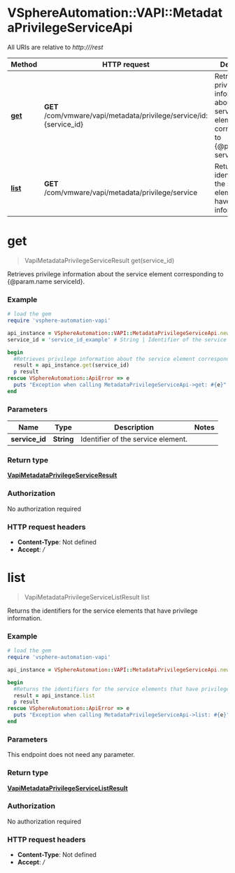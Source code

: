# VSphereAutomation::VAPI::MetadataPrivilegeServiceApi

All URIs are relative to *http:///rest*

Method | HTTP request | Description
------------- | ------------- | -------------
[**get**](MetadataPrivilegeServiceApi.md#get) | **GET** /com/vmware/vapi/metadata/privilege/service/id:{service_id} | Retrieves privilege information about the service element corresponding to {@param.name serviceId}.
[**list**](MetadataPrivilegeServiceApi.md#list) | **GET** /com/vmware/vapi/metadata/privilege/service | Returns the identifiers for the service elements that have privilege information.


# **get**
> VapiMetadataPrivilegeServiceResult get(service_id)

Retrieves privilege information about the service element corresponding to {@param.name serviceId}.

### Example
```ruby
# load the gem
require 'vsphere-automation-vapi'

api_instance = VSphereAutomation::VAPI::MetadataPrivilegeServiceApi.new
service_id = 'service_id_example' # String | Identifier of the service element.

begin
  #Retrieves privilege information about the service element corresponding to {@param.name serviceId}.
  result = api_instance.get(service_id)
  p result
rescue VSphereAutomation::ApiError => e
  puts "Exception when calling MetadataPrivilegeServiceApi->get: #{e}"
end
```

### Parameters

Name | Type | Description  | Notes
------------- | ------------- | ------------- | -------------
 **service_id** | **String**| Identifier of the service element. | 

### Return type

[**VapiMetadataPrivilegeServiceResult**](VapiMetadataPrivilegeServiceResult.md)

### Authorization

No authorization required

### HTTP request headers

 - **Content-Type**: Not defined
 - **Accept**: */*



# **list**
> VapiMetadataPrivilegeServiceListResult list

Returns the identifiers for the service elements that have privilege information.

### Example
```ruby
# load the gem
require 'vsphere-automation-vapi'

api_instance = VSphereAutomation::VAPI::MetadataPrivilegeServiceApi.new

begin
  #Returns the identifiers for the service elements that have privilege information.
  result = api_instance.list
  p result
rescue VSphereAutomation::ApiError => e
  puts "Exception when calling MetadataPrivilegeServiceApi->list: #{e}"
end
```

### Parameters
This endpoint does not need any parameter.

### Return type

[**VapiMetadataPrivilegeServiceListResult**](VapiMetadataPrivilegeServiceListResult.md)

### Authorization

No authorization required

### HTTP request headers

 - **Content-Type**: Not defined
 - **Accept**: */*



